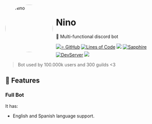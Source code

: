 <img width="150" height="150" align="left" style="float: left; margin: 0 10px 0 0; border-radius: 100%;" alt="🌸 Nino" src="https://cdn.discordapp.com/avatars/887306474097881100/c44a6b17c041c81825dc8ebceae0e59f.png?size=4096">
  
# Nino
🍂 Multi-functional discord bot

[![⭐ GitHub](https://img.shields.io/github/stars/uSebazz/Nino.svg?style=social&label=Stars&style=flat)](https://github.com/uSebazz/Nino/stargazers)
[![Lines of Code](https://sonarcloud.io/api/project_badges/measure?project=uSebazz_Nino&metric=ncloc)](https://sonarcloud.io/summary/new_code?id=uSebazz_Nino)
[![](https://img.shields.io/badge/discord.js-v13.6.0-blue.svg?logo=npm)](https://github.com/discordjs)
[![Sapphire](https://img.shields.io/npm/v/@sapphire/framework?color=crimson&logo=npm&style=flat-square)](https://www.npmjs.com/package/@sapphire/framework)
[![DevServer](https://discordapp.com/api/guilds/945033113673801799/widget.png?style=shield)](https://discord.gg/SbsFVV5dNG)
[![](https://img.shields.io/github/languages/top/uSebazz/Nino)]()
> Bot used by 100.000k users and 300 guilds <3

## 🌺 Features
  ### Full Bot
  It has: 
 * English and Spanish language support.


